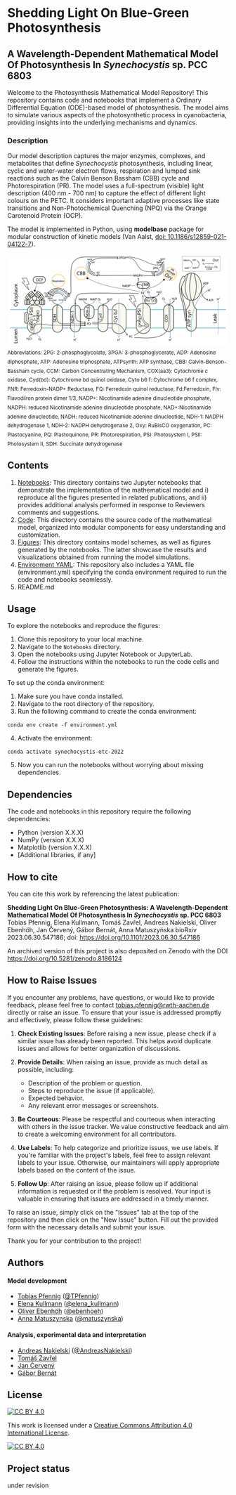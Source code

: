 # Shedding Light On Blue-Green Photosynthesis
## A Wavelength-Dependent Mathematical Model Of Photosynthesis In *Synechocystis* sp. PCC 6803

Welcome to the Photosynthesis Mathematical Model Repository! This repository contains code and notebooks that implement a Ordinary Differential Equation (ODE)-based model of photosynthesis. The model aims to simulate various aspects of the photosynthetic process in cyanobacteria, providing insights into the underlying mechanisms and dynamics.

### Description

Our model description captures the major enzymes, complexes, and metabolites that define *Synechocystis* photosynthesis, including linear, cyclic and water-water electron flows, respiration and lumped sink reactions such as the Calvin Benson Bassham (CBB) cycle and Photorespiration (PR).
The model uses a full-spectrum (visible) light description (400 nm - 700 nm) to capture the effect of different light colours on the PETC.
It considers important adaptive processes like state transitions and Non-Photochemical Quenching (NPQ) via the Orange Carotenoid Protein (OCP).

The model is implemented in Python, using **modelbase** package for modular construction of kinetic models (Van Aalst, [doi: 10.1186/s12859-021-04122-7](https://doi.org/10.1186/s12859-021-04122-7)).

![An image showing the reactions included in the model](Figures/model_scheme.png "Overview over the model")
<sub>Abbreviations: 2PG: 2-phosphoglycolate, 3PGA: 3-phosphoglycerate, ADP:
Adenosine diphosphate, ATP: Adenosine triphosphate, ATPsynth: ATP synthase, CBB: Calvin-Benson-Bassham cycle, CCM: Carbon Concentrating Mechanism, COX(aa3): Cytochrome c oxidase, Cyd(bd): Cytochrome bd quinol oxidase, Cyto b6 f: Cytochrome b6 f complex, FNR: Ferredoxin-NADP+ Reductase, FQ: Ferredoxin quinol reductase, Fd:Ferredoxin, Flv: Flavodiiron protein dimer 1/3, NADP+: Nicotinamide adenine dinucleotide phosphate, NADPH: reduced Nicotinamide adenine dinucleotide phosphate, NAD+:Nicotinamide adenine dinucleotide, NADH: reduced Nicotinamide adenine dinucleotide, NDH-1: NADPH dehydrogenase 1, NDH-2: NADPH dehydrogenase 2, Oxy: RuBisCO oxygenation, PC: Plastocyanine, PQ: Plastoquinone, PR: Photorespiration, PSI: Photosystem I, PSII: Photosystem II, SDH: Succinate dehydrogenase

## Contents
1. [Notebooks](Notebooks/): This directory contains two Jupyter notebooks that demonstrate the implementation of the mathematical model and i) reproduce all the figures presented in related publications, and ii) provides additional analysis performed in response to Reviewers comments and suggestions.
2. [Code](Code/): This directory contains the source code of the mathematical model, organized into modular components for easy understanding and customization.
3. [Figures](Figures/): This directory contains model schemes, as well as figures generated by the notebooks. The latter showcase the results and visualizations obtained from running the model simulations.
3. [Environment YAML](environment.yml): This repository also includes a YAML file (environment.yml) specifying the conda environment required to run the code and notebooks seamlessly.
4. README.md

## Usage
To explore the notebooks and reproduce the figures:

1. Clone this repository to your local machine.
2. Navigate to the `Notebooks` directory.
3. Open the notebooks using Jupyter Notebook or JupyterLab.
4. Follow the instructions within the notebooks to run the code cells and generate the figures.

To set up the conda environment:
1. Make sure you have conda installed.
2. Navigate to the root directory of the repository.
3. Run the following command to create the conda environment:
```console
conda env create -f environment.yml
```
4. Activate the environment:
```console
conda activate synechocystis-etc-2022
```
5. Now you can run the notebooks without worrying about missing dependencies.


## Dependencies

The code and notebooks in this repository require the following dependencies:

- Python (version X.X.X)
- NumPy (version X.X.X)
- Matplotlib (version X.X.X)
- [Additional libraries, if any]

## How to cite
You can cite this work by referencing the latest publication:

**Shedding Light On Blue-Green Photosynthesis: A Wavelength-Dependent Mathematical Model Of Photosynthesis In *Synechocystis* sp. PCC 6803**<br>
Tobias Pfennig, Elena Kullmann, Tomáš Zavřel, Andreas Nakielski, Oliver Ebenhöh, Jan Červený, Gábor Bernát, Anna Matuszyńska
bioRxiv 2023.06.30.547186; doi: https://doi.org/10.1101/2023.06.30.547186

An archived version of this project is also deposited on Zenodo with the DOI https://doi.org/10.5281/zenodo.8186124

## How to Raise Issues

If you encounter any problems, have questions, or would like to provide feedback, please feel free to contact <tobias.pfennig@rwth-aachen.de> directly or raise an issue. To ensure that your issue is addressed promptly and effectively, please follow these guidelines:

1. **Check Existing Issues**: Before raising a new issue, please check if a similar issue has already been reported. This helps avoid duplicate issues and allows for better organization of discussions.

2. **Provide Details**: When raising an issue, provide as much detail as possible, including:
   - Description of the problem or question.
   - Steps to reproduce the issue (if applicable).
   - Expected behavior.
   - Any relevant error messages or screenshots.

3. **Be Courteous**: Please be respectful and courteous when interacting with others in the issue tracker. We value constructive feedback and aim to create a welcoming environment for all contributors.

4. **Use Labels**: To help categorize and prioritize issues, we use labels. If you're familiar with the project's labels, feel free to assign relevant labels to your issue. Otherwise, our maintainers will apply appropriate labels based on the content of the issue.

5. **Follow Up**: After raising an issue, please follow up if additional information is requested or if the problem is resolved. Your input is valuable in ensuring that issues are addressed in a timely manner.

To raise an issue, simply click on the "Issues" tab at the top of the repository and then click on the "New Issue" button. Fill out the provided form with the necessary details and submit your issue.

Thank you for your contribution to the project!

## Authors
#### Model development
- [Tobias Pfennig](https://www.cpbl.rwth-aachen.de/cms/CPBL/Die-Juniorprofessur/Unser/~wljpm/Tobias-Pfennig/) ([@TPfennig](https://gitlab.com/TPfennig))
- [Elena Kullmann](https://www.cpbl.rwth-aachen.de/cms/CPBL/Die-Juniorprofessur/Unser/~wljyq/Elena-Kullmann/) ([@elena_kullmann](https://gitlab.com/elena_kullmann))
- [Oliver Ebenhöh](https://www.qtb.hhu.de/qtb-team/qtb-team-details?tt_address%5Bfunktion%5D=18463&tt_address%5Bperson%5D=15524&cHash=17d4e241a639119e32e18dab9de14dc5) ([@ebenhoeh](https://gitlab.com/ebenhoeh))
- [Anna Matuszynska](https://www.cpbl.rwth-aachen.de/cms/CPBL/Die-Juniorprofessur/Unser/~sbfpr/Anna-Matuszy-324-ska/) ([@matuszynska](https://gitlab.com/matuszynska))

#### Analysis, experimental data and interpretation

- [Andreas Nakielski](https://www.cpbl.rwth-aachen.de/cms/CPBL/Die-Juniorprofessur/Unser/~ylubj/Andreas-Nakielski/) ([@AndreasNakielski](https://gitlab.com/AndreasNakielski))
- [Tomáš Zavřel](https://www.czechglobe.cz/en/contacts/144/)
- [Jan Červený](https://www.czechglobe.cz/en/contacts/145/)
- [Gábor Bernát](https://www.blki.hun-ren.hu/en/Gabor.BERNAT)

## License

[![CC BY 4.0][cc-by-shield]][cc-by]

This work is licensed under a
[Creative Commons Attribution 4.0 International License][cc-by].

[![CC BY 4.0][cc-by-image]][cc-by]

[cc-by]: http://creativecommons.org/licenses/by/4.0/
[cc-by-image]: https://i.creativecommons.org/l/by/4.0/88x31.png
[cc-by-shield]: https://img.shields.io/badge/License-CC%20BY%204.0-lightgrey.svg

## Project status

under revision
